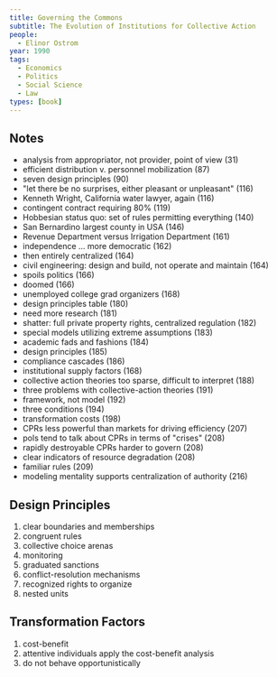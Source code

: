 ```yaml
---
title: Governing the Commons
subtitle: The Evolution of Institutions for Collective Action
people:
  - Elinor Ostrom
year: 1990
tags:
  - Economics
  - Politics
  - Social Science
  - Law
types: [book]
---
```


## Notes
- analysis from appropriator, not provider, point of view  (31)
- efficient distribution v. personnel mobilization  (87)
- seven design principles  (90)
- "let there be no surprises, either pleasant or unpleasant"  (116)
- Kenneth Wright, California water lawyer, again  (116)
- contingent contract requiring 80%  (119)
- Hobbesian status quo: set of rules permitting everything  (140)
- San Bernardino largest county in USA  (146)
- Revenue Department versus Irrigation Department  (161)
- independence ... more democratic  (162)
- then entirely centralized  (164)
- civil engineering: design and build, not operate and maintain  (164)
- spoils politics  (166)
- doomed  (166)
- unemployed college grad organizers  (168)
- design principles table  (180)
- need more research  (181)
- shatter: full private property rights, centralized regulation  (182)
- special models utilizing extreme assumptions  (183)
- academic fads and fashions  (184)
- design principles  (185)
- compliance cascades  (186)
- institutional supply factors  (168)
- collective action theories too sparse, difficult to interpret  (188)
- three problems with collective-action theories  (191)
- framework, not model  (192)
- three conditions  (194)
- transformation costs  (198)
- CPRs less powerful than markets for driving efficiency  (207)
- pols tend to talk about CPRs in terms of "crises"  (208)
- rapidly destroyable CPRs harder to govern  (208)
- clear indicators of resource degradation  (208)
- familiar rules  (209)
- modeling mentality supports centralization of authority  (216)

## Design Principles
1.  clear boundaries and memberships
2.  congruent rules
3.  collective choice arenas
4.  monitoring
5.  graduated sanctions
6.  conflict-resolution mechanisms
7.  recognized rights to organize
8.  nested units

## Transformation Factors
1.  cost-benefit
2.  attentive individuals apply the cost-benefit analysis
3.  do not behave opportunistically
